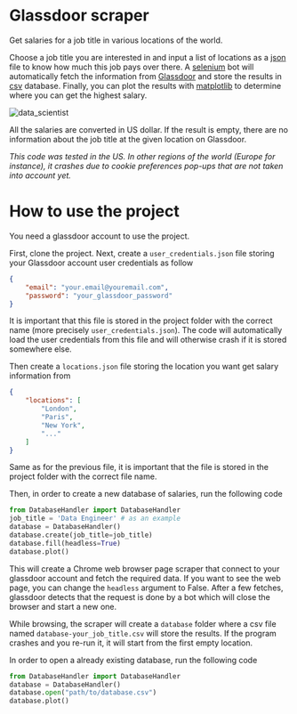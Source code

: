 # Glassdoor scraper

Get salaries for a job title in various locations of the world.

Choose a job title you are interested in and input a list of locations as a [json](https://docs.python.org/3/library/json.html) file to know how much this job pays over there. A [selenium](https://www.selenium.dev/) bot will automatically fetch the information from [Glassdoor](https://www.glassdoor.com/index.htm) and store the results in [csv](https://docs.python.org/3/library/csv.html) database. Finally, you can plot the results with [matplotlib](https://matplotlib.org/stable/) to determine where you can get the highest salary. 

![data_scientist](https://github.com/chagab/glassdoor_scraper/assets/28218716/5096c8e5-6d8a-4d8e-bb3c-79496d35e809)

All the salaries are converted in US dollar. If the result is empty, there are no information about the job title at the given location on Glassdoor.

*This code was tested in the US. In other regions of the world (Europe for instance), it crashes due to cookie preferences pop-ups that are not taken into account yet.*

# How to use the project 

You need a glassdoor account to use the project.

First, clone the project. Next, create a <code>user_credentials.json</code> file storing your Glassdoor account user credentials as follow

``` json
{
    "email": "your.email@youremail.com",
    "password": "your_glassdoor_password"
}
```
It is important that this file is stored in the project folder with the correct name (more precisely <code>user_credentials.json</code>). The code will automatically load the user credentials from this file and will otherwise crash if it is stored somewhere else.

Then create a <code>locations.json</code> file storing the location you want get salary information from

``` json
{
    "locations": [
        "London",
        "Paris",
        "New York",
        "..."
    ]
}
```
Same as for the previous file, it is important that the file is stored in the project folder with the correct file name. 

Then, in order to create a new database of salaries, run the following code

``` python
from DatabaseHandler import DatabaseHandler
job_title = 'Data Engineer' # as an example
database = DatabaseHandler()
database.create(job_title=job_title)
database.fill(headless=True)
database.plot()
```

This will create a Chrome web browser page scraper that connect to your glassdoor account and fetch the required data. If you want to see the web page, you can change the <code>headless</code> argument to False. After a few fetches, glassdoor detects that the request is done by a bot which will close the browser and start a new one. 

While browsing, the scraper will create a <code>database</code> folder where a csv file named <code>database-your_job_title.csv</code> will store the results. If the program crashes and you re-run it, it will start from the first empty location.

In order to open a already existing database, run the following code

``` python
from DatabaseHandler import DatabaseHandler
database = DatabaseHandler()
database.open("path/to/database.csv")
database.plot()
```
